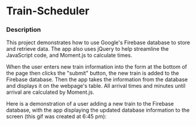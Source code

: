 # Train-Scheduler

### Description

This project demonstrates how to use Google's Firebase database to store and retrieve data. The app also uses jQuery to help streamline the JavaScript code, and Moment.js to calculate times.

When the user enters new train information into the form at the bottom of the page then clicks the "submit" button, the new train is added to the Firebase database. Then the app takes the information from the database and displays it on the webpage's table. All arrival times and minutes until arrival are calculated by Moment.js.

Here is a demonstration of a user adding a new train to the Firebase database, with the app displaying the updated database information to the screen (this gif was created at 6:45 pm):




